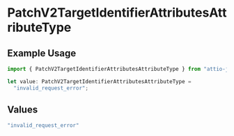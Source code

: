 # PatchV2TargetIdentifierAttributesAttributeType

## Example Usage

```typescript
import { PatchV2TargetIdentifierAttributesAttributeType } from "attio-js/models/errors";

let value: PatchV2TargetIdentifierAttributesAttributeType =
  "invalid_request_error";
```

## Values

```typescript
"invalid_request_error"
```